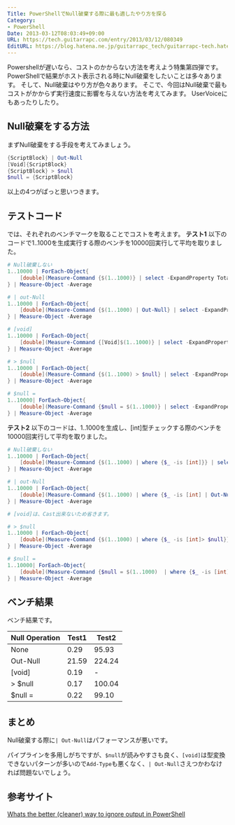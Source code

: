 ```yaml
---
Title: PowerShellでNull破棄する際に最も適したやり方を探る
Category:
- PowerShell
Date: 2013-03-12T08:03:49+09:00
URL: https://tech.guitarrapc.com/entry/2013/03/12/080349
EditURL: https://blog.hatena.ne.jp/guitarrapc_tech/guitarrapc-tech.hatenablog.com/atom/entry/6802418398340423801
---
```



Powershellが遅いなら、コストのかからない方法を考えよう特集第四弾です。
PowerShellで結果がホスト表示される時にNull破棄をしたいことは多々あります。 そして、Null破棄はやり方が色々あります。 そこで、今回はNull破棄で最もコストがかからず実行速度に影響を与えない方法を考えてみます。
UserVoiceにもあったりしたり。

## Null破棄をする方法

まずNull破棄をする手段を考えてみましょう。

```ps1
{ScriptBlock} | Out-Null
[Void]{ScriptBlock}
{ScriptBlock} > $null
$null = {ScriptBlock}
```

以上の4つがぱっと思いつきます。

## テストコード

では、それぞれのベンチマークを取ることでコストを考えます。 **テスト1** 以下のコードで1..1000を生成実行する際のベンチを10000回実行して平均を取りました。

```ps1
# Null破棄しない
1..10000 | ForEach-Object{
    [double](Measure-Command {$(1..1000)} | select -ExpandProperty TotalMilliseconds)
} | Measure-Object -Average

# | out-Null
1..10000 | ForEach-Object{
    [double](Measure-Command {$(1..1000) | Out-Null} | select -ExpandProperty TotalMilliseconds)
} | Measure-Object -Average

# [void]
1..10000 | ForEach-Object{
    [double](Measure-Command {[Void]$(1..1000)} | select -ExpandProperty TotalMilliseconds)
} | Measure-Object -Average

# > $null
1..10000 | ForEach-Object{
    [double](Measure-Command {$(1..1000) > $null} | select -ExpandProperty TotalMilliseconds)
} | Measure-Object -Average

# $null =
1..10000| ForEach-Object{
    [double](Measure-Command {$null = $(1..1000)} | select -ExpandProperty TotalMilliseconds)
} | Measure-Object -Average
```

**テスト2** 以下のコードは、1..1000を生成し、[int]型チェックする際のベンチを10000回実行して平均を取りました。

```ps1
# Null破棄しない
1..10000 | ForEach-Object{
    [double](Measure-Command {$(1..1000) | where {$_ -is [int]}} | select -ExpandProperty TotalMilliseconds)
} | Measure-Object -Average

# | out-Null
1..10000 | ForEach-Object{
    [double](Measure-Command {$(1..1000) | where {$_ -is [int] | Out-Null}} | select -ExpandProperty TotalMilliseconds)
} | Measure-Object -Average

# [void]は、Cast出来ないため省きます。

# > $null
1..10000 | ForEach-Object{
    [double](Measure-Command {$(1..1000) | where {$_ -is [int]> $null}} | select -ExpandProperty TotalMilliseconds)
} | Measure-Object -Average

# $null =
1..10000| ForEach-Object{
    [double](Measure-Command {$null = $(1..1000)  | where {$_ -is [int]}} | select -ExpandProperty TotalMilliseconds)
} | Measure-Object -Average
```

## ベンチ結果

ベンチ結果です。

| Null Operation | Test1 | Test2  |
|----------------|-------|--------|
| None           | 0.29  | 95.93  |
| Out-Null       | 21.59 | 224.24 |
| [void]         | 0.19  | -      |
| > $null        | 0.17  | 100.04 |
| $null =        | 0.22  | 99.10  |

## まとめ

Null破棄する際に`| Out-Null`はパフォーマンスが悪いです。

パイプラインを多用しがちですが、`$null`が読みやすさも良く、`[void]`は型変換できないパターンが多いので`Add-Type`も悪くなく、`| Out-Null`さえつかわなければ問題ないでしょう。

## 参考サイト

[Whats the better (cleaner) way to ignore output in PowerShell](http://stackoverflow.com/questions/5260125/whats-the-better-cleaner-way-to-ignore-output-in-powershell)
